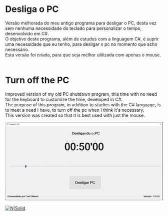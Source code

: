 # Desliga o PC
Versão melhorada do meu antigo programa para desligar o PC, desta vez sem nenhuma necessidade do teclado para personalizar o tempo, desenvolvido em C#.
</br>
O objetivo deste programa, além de estudos com a linguagem C#, é suprir uma necessidade que eu tenho, para desligar o pc no momento que acho necessário.</br>
Esta versão foi criada, para que seja melhor utilizada com apenas o mouse.
</br></br>

# Turn off the PC
Improved version of my old PC shutdown program, this time with no need for the keyboard to customize the time, developed in C#.
</br>
The purpose of this program, in addition to studies with the C# language, is to meet a need I have, to turn off the pc when I think it's necessary.</br>
This version was created so that it is best used with just the mouse.
</br>

![Alt text](/img/shutdownpc.jpg?raw=true "Desliga o PC Versão 2021")
</br>

[![N|Solid](https://raw.githubusercontent.com/guimaraf/guimaraf.github.io/master/img/paypal.png)](https://www.paypal.com/cgi-bin/webscr?cmd=_s-xclick&hosted_button_id=T6D35D68JGL8E&source=url)